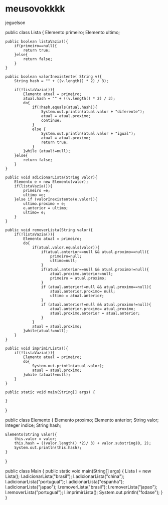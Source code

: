 # meusovokkkk
jeguelson

public class Lista {
    Elemento primeiro;
    Elemento ultimo;

    public boolean listaVazia(){
        if(primeiro==null){
            return true;
        }else{
            return false;
        }
    }
    
    public boolean valorInexistente( String v){
        String hash = "" + ((v.length() * 2) / 3);
        
        if(!listaVazia()){
            Elemento atual = primeiro;
            atual.hash = "" + ((v.length() * 2) / 3);
            do{
                if(!hash.equals(atual.hash)){
                    System.out.println(atual.valor + "diferente");
                    atual = atual.proximo;
                    continue;
                }
                else {
                    System.out.println(atual.valor + "igual");
                    atual = atual.proximo;
                    return true;
                }
            }while (atual!=null);
        }else{
            return false;
        }
    }

    public void adicionarLista(String valor){
        Elemento e = new Elemento(valor);
        if(listaVazia()){
            primeiro =e;
            ultimo =e;
        }else if (valorInexistente(e.valor)){
            ultimo.proximo = e;
            e.anterior = ultimo;
            ultimo= e;
        }
    }

    public void removerLista(String valor){
        if(!listaVazia()){
            Elemento atual = primeiro;
            do{
                if(atual.valor.equals(valor)){
                    if(atual.anterior==null && atual.proximo==null){
                        primeiro=null;
                        ultimo=null;
                    }
                    if(atual.anterior==null && atual.proximo!=null){
                        atual.proximo.anterior=null;
                        primeiro = atual.proximo;
                    }
                    if (atual.anterior!=null && atual.proximo==null){
                        atual.anterior.proximo= null;
                        ultimo = atual.anterior;
                    }
                    if (atual.anterior!=null && atual.proximo!=null){
                        atual.anterior.proximo= atual.proximo;
                        atual.proximo.anterior = atual.anterior;
                    }
                }
                atual = atual.proximo;
            }while(atual!=null);
        }
    }

    public void imprimirLista(){
        if(!listaVazia()){
            Elemento atual = primeiro;
            do{
                System.out.println(atual.valor);
                atual = atual.proximo;
            }while (atual!=null);
        }
    }

    public static void main(String[] args) {
        
    }

}


public class Elemento {
    Elemento proximo;
    Elemento anterior;
    String valor;
    Integer indice;
    String hash;
    
    Elemento(String valor){
        this.valor = valor;
        this.hash = ((valor.length() *2)/ 3) + valor.substring(0, 2);
        System.out.println(this.hash);
    }
}



public class Main
{
	public static void main(String[] args) {
		Lista l = new Lista();
        l.adicionarLista("brasil");
        l.adicionarLista("china");
        l.adicionarLista("portugual");
        l.adicionarLista("espanha");
        l.adicionarLista("japao");
        l.removerLista("brasil");
        l.removerLista("japao");
        l.removerLista("portugual");
        l.imprimirLista();
        System.out.println("fodase");
	}
}

